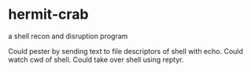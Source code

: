 # hermit-crab
a shell recon and disruption program 

Could pester by sending text to file descriptors of shell with echo.
Could watch cwd of shell.
Could take over shell using reptyr.
